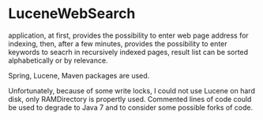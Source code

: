 # LuceneWebSearch 
application, at first, provides the possibility to enter web page address for indexing, then, after a few minutes, provides the possibility to enter keywords to seacrh in recursively indexed pages, result list can be sorted alphabetically or by relevance. 

Spring, Lucene, Maven packages are used. 

Unfortunately, because of some write locks, I could not use Lucene on hard disk, only RAMDirectory is propertly used.
Commented lines of code could be used to degrade to Java 7 and to consider some possible forks of code. 

